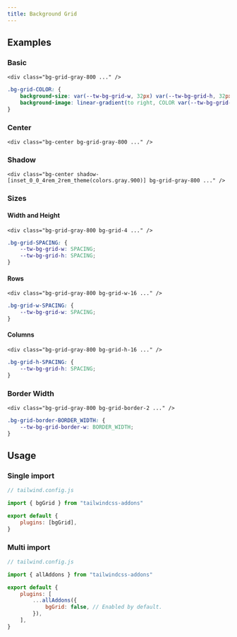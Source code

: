 ```yaml
---
title: Background Grid
---
```


<script>
    import Preview from "$lib/components/Preview.svelte"
</script>

## Examples

### Basic

<Preview useGrid={false}>
    <div class="h-32 bg-grid-gray-800"></div>
</Preview>

<!-- prettier-ignore -->
```svelte /bg-grid-gray-800/
<div class="bg-grid-gray-800 ..." />
```

<!-- prettier-ignore -->
```css
.bg-grid-COLOR: {
    background-size: var(--tw-bg-grid-w, 32px) var(--tw-bg-grid-h, 32px);
    background-image: linear-gradient(to right, COLOR var(--tw-bg-grid-border-w, 1px), transparent 0px), linear-gradient( to bottom, COLOR var(--tw-bg-grid-border-w, 1px), transparent 0px);
}
```

### Center

<Preview useGrid={false}>
    <div class="h-32 bg-grid-gray-800 bg-center"></div>
</Preview>

<!-- prettier-ignore -->
```svelte /bg-center/
<div class="bg-center bg-grid-gray-800 ..." />
```

### Shadow

<Preview useGrid={false}>
    <div class="h-32 bg-grid-gray-800 bg-center shadow-[inset_0_0_4rem_2rem_theme(colors.gray.900)]"></div>
</Preview>

<!-- prettier-ignore -->
```svelte /shadow-[inset_0_0_4rem_2rem_theme(colors.gray.900)]/
<div class="bg-center shadow-[inset_0_0_4rem_2rem_theme(colors.gray.900)] bg-grid-gray-800 ..." />
```

### Sizes

#### Width and Height

<Preview useGrid={false}>
    <div class="h-32 bg-grid-gray-800 bg-grid-4"></div>
</Preview>

<!-- prettier-ignore -->
```svelte /bg-grid-4/
<div class="bg-grid-gray-800 bg-grid-4 ..." />
```

```css
.bg-grid-SPACING: {
    --tw-bg-grid-w: SPACING;
    --tw-bg-grid-h: SPACING;
}
```

#### Rows

<Preview useGrid={false}>
    <div class="h-32 bg-grid-gray-800 bg-grid-w-16"></div>
</Preview>

<!-- prettier-ignore -->
```svelte /bg-grid-w-16/
<div class="bg-grid-gray-800 bg-grid-w-16 ..." />
```

```css
.bg-grid-w-SPACING: {
    --tw-bg-grid-w: SPACING;
}
```

#### Columns

<Preview useGrid={false}>
    <div class="h-32 bg-grid-gray-800 bg-grid-h-16"></div>
</Preview>

<!-- prettier-ignore -->
```svelte /bg-grid-h-16/
<div class="bg-grid-gray-800 bg-grid-h-16 ..." />
```

```css
.bg-grid-h-SPACING: {
    --tw-bg-grid-h: SPACING;
}
```

### Border Width

<Preview useGrid={false}>
    <div class="h-32 bg-grid-gray-800 bg-grid-border-2"></div>
</Preview>

<!-- prettier-ignore -->
```svelte /bg-grid-border-2/
<div class="bg-grid-gray-800 bg-grid-border-2 ..." />
```

```css
.bg-grid-border-BORDER_WIDTH: {
    --tw-bg-grid-border-w: BORDER_WIDTH;
}
```

## Usage

### Single import

```js
// tailwind.config.js

import { bgGrid } from "tailwindcss-addons"

export default {
    plugins: [bgGrid],
}
```

### Multi import

```js
// tailwind.config.js

import { allAddons } from "tailwindcss-addons"

export default {
    plugins: [
        ...allAddons({
            bgGrid: false, // Enabled by default.
        }),
    ],
}
```
